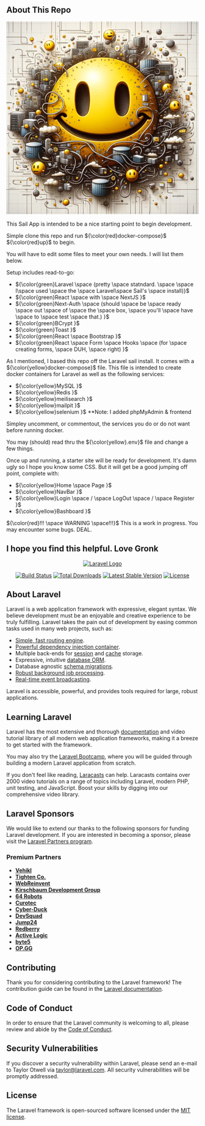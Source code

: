 ## About This Repo

![Image Link](https://github.com/CBStafford/sail-app/blob/main/frontend/public/gronk-ai.png)

This Sail App is intended to be a nice starting point to begin development.

Simple clone this repo and run ${\color{red}docker-compose}$ ${\color{red}up}$ to begin. 

You will have to edit some files to meet your own needs.  I will list them below.

Setup includes read-to-go:
- ${\color{green}Laravel \space (pretty \space statndard. \space \space  I\space  used \space the \space Laravel\space  Sail's \space install)}$
- ${\color{green}React \space with \space NextJS }$
- ${\color{green}Next-Auth \space (should \space be \space ready \space out \space of \space the \space box, \space you'll \space have \space to \space test \space that.) }$
- ${\color{green}BCrypt }$
- ${\color{green}Toast }$
- ${\color{green}React \space Bootstrap }$
- ${\color{green}React \space Form \space Hooks \space (for \space creating forms, \space DUH, \space right) }$

As I mentioned, I based this repo off the Laravel sail install. It comes with a ${\color{yellow}docker-compose}$ file. This file is intended to create docker containers for Laravel as well as the following services:
- ${\color{yellow}MySQL }$
- ${\color{yellow}Redis }$
- ${\color{yellow}meilisearch }$
- ${\color{yellow}mailpit }$
- ${\color{yellow}selenium }$
**Note: I added phpMyAdmin & frontend

Simpley uncomment, or commentout, the services you do or do not want before running docker.

You may (should) read thru the ${\color{yellow}.env}$  file and change a few things. 

Once up and running, a starter site will be ready for development. It's damn ugly so I hope you know some CSS. But it will get be a good jumping off point, complete with:
- ${\color{yellow}Home \space Page }$
- ${\color{yellow}NavBar }$
- ${\color{yellow}Login \space / \space LogOut \space / \space Register }$
- ${\color{yellow}Bashboard }$

${\color{red}!!! \space WARNING \space!!!}$  This is a work in progress. You may encounter some bugs.  DEAL.

I hope you find this helpful.
Love Gronk
---

<p align="center"><a href="https://laravel.com" target="_blank"><img src="https://raw.githubusercontent.com/laravel/art/master/logo-lockup/5%20SVG/2%20CMYK/1%20Full%20Color/laravel-logolockup-cmyk-red.svg" width="400" alt="Laravel Logo"></a></p>

<p align="center">
<a href="https://github.com/laravel/framework/actions"><img src="https://github.com/laravel/framework/workflows/tests/badge.svg" alt="Build Status"></a>
<a href="https://packagist.org/packages/laravel/framework"><img src="https://img.shields.io/packagist/dt/laravel/framework" alt="Total Downloads"></a>
<a href="https://packagist.org/packages/laravel/framework"><img src="https://img.shields.io/packagist/v/laravel/framework" alt="Latest Stable Version"></a>
<a href="https://packagist.org/packages/laravel/framework"><img src="https://img.shields.io/packagist/l/laravel/framework" alt="License"></a>
</p>

## About Laravel

Laravel is a web application framework with expressive, elegant syntax. We believe development must be an enjoyable and creative experience to be truly fulfilling. Laravel takes the pain out of development by easing common tasks used in many web projects, such as:

- [Simple, fast routing engine](https://laravel.com/docs/routing).
- [Powerful dependency injection container](https://laravel.com/docs/container).
- Multiple back-ends for [session](https://laravel.com/docs/session) and [cache](https://laravel.com/docs/cache) storage.
- Expressive, intuitive [database ORM](https://laravel.com/docs/eloquent).
- Database agnostic [schema migrations](https://laravel.com/docs/migrations).
- [Robust background job processing](https://laravel.com/docs/queues).
- [Real-time event broadcasting](https://laravel.com/docs/broadcasting).

Laravel is accessible, powerful, and provides tools required for large, robust applications.

## Learning Laravel

Laravel has the most extensive and thorough [documentation](https://laravel.com/docs) and video tutorial library of all modern web application frameworks, making it a breeze to get started with the framework.

You may also try the [Laravel Bootcamp](https://bootcamp.laravel.com), where you will be guided through building a modern Laravel application from scratch.

If you don't feel like reading, [Laracasts](https://laracasts.com) can help. Laracasts contains over 2000 video tutorials on a range of topics including Laravel, modern PHP, unit testing, and JavaScript. Boost your skills by digging into our comprehensive video library.

## Laravel Sponsors

We would like to extend our thanks to the following sponsors for funding Laravel development. If you are interested in becoming a sponsor, please visit the [Laravel Partners program](https://partners.laravel.com).

### Premium Partners

- **[Vehikl](https://vehikl.com/)**
- **[Tighten Co.](https://tighten.co)**
- **[WebReinvent](https://webreinvent.com/)**
- **[Kirschbaum Development Group](https://kirschbaumdevelopment.com)**
- **[64 Robots](https://64robots.com)**
- **[Curotec](https://www.curotec.com/services/technologies/laravel/)**
- **[Cyber-Duck](https://cyber-duck.co.uk)**
- **[DevSquad](https://devsquad.com/hire-laravel-developers)**
- **[Jump24](https://jump24.co.uk)**
- **[Redberry](https://redberry.international/laravel/)**
- **[Active Logic](https://activelogic.com)**
- **[byte5](https://byte5.de)**
- **[OP.GG](https://op.gg)**

## Contributing

Thank you for considering contributing to the Laravel framework! The contribution guide can be found in the [Laravel documentation](https://laravel.com/docs/contributions).

## Code of Conduct

In order to ensure that the Laravel community is welcoming to all, please review and abide by the [Code of Conduct](https://laravel.com/docs/contributions#code-of-conduct).

## Security Vulnerabilities

If you discover a security vulnerability within Laravel, please send an e-mail to Taylor Otwell via [taylor@laravel.com](mailto:taylor@laravel.com). All security vulnerabilities will be promptly addressed.

## License

The Laravel framework is open-sourced software licensed under the [MIT license](https://opensource.org/licenses/MIT).
